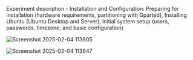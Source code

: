 Experiment description -  Installation and Configuration: Preparing for installation (hardware requirements, partitioning with Gparted), Installing Ubuntu (Ubuntu Desktop and Server), Initial system setup (users,
passwords, timezone, and basic configuration)

![Screenshot 2025-02-04 113605](https://github.com/user-attachments/assets/9975d385-2d99-42ec-bbe2-82a6dde33b4d)

![Screenshot 2025-02-04 113647](https://github.com/user-attachments/assets/a4d60ea6-7d5c-4a27-b14e-a166176b233b)

